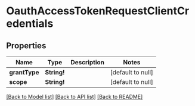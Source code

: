 # OauthAccessTokenRequestClientCredentials

## Properties
Name | Type | Description | Notes
------------ | ------------- | ------------- | -------------
**grantType** | **String!** |  | [default to null]
**scope** | **String!** |  | [default to null]

[[Back to Model list]](../README.md#documentation-for-models) [[Back to API list]](../README.md#documentation-for-api-endpoints) [[Back to README]](../README.md)


